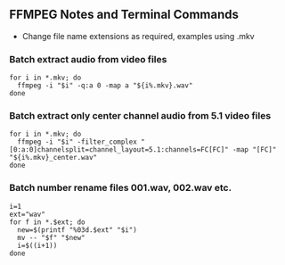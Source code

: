 ## FFMPEG Notes and Terminal Commands

- Change file name extensions as required, examples using .mkv

### Batch extract audio from video files

```terminal
for i in *.mkv; do
  ffmpeg -i "$i" -q:a 0 -map a "${i%.mkv}.wav"
done
```

### Batch extract only center channel audio from 5.1 video files

```terminal
for i in *.mkv; do
  ffmpeg -i "$i" -filter_complex "[0:a:0]channelsplit=channel_layout=5.1:channels=FC[FC]" -map "[FC]" "${i%.mkv}_center.wav"
done
```

### Batch number rename files 001.wav, 002.wav etc.

```terminal
i=1
ext="wav"
for f in *.$ext; do
  new=$(printf "%03d.$ext" "$i")
  mv -- "$f" "$new"
  i=$((i+1))
done
```
